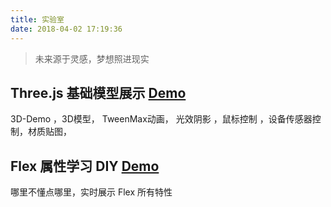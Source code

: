 ```yaml
---
title: 实验室
date: 2018-04-02 17:19:36
---
```

> 未来源于灵感，梦想照进现实

## Three.js 基础模型展示  [Demo](/demo/3d)
3D-Demo ，3D模型， TweenMax动画， 光效阴影 ，鼠标控制 ，设备传感器控制，材质贴图，



## Flex 属性学习 DIY  [Demo](/demo/iFlex)
哪里不懂点哪里，实时展示 Flex 所有特性
